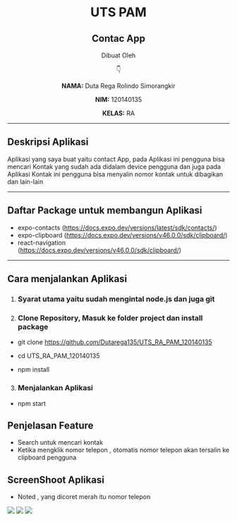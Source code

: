 <h1 align=center>UTS PAM</h1>

<h2 align=center>Contac App</h2>

<p align=center>Dibuat Oleh</p>
<p align=center>👇</p>

<p align=center><span><b>NAMA:</b></span> Duta Rega Rolindo Simorangkir</p>
<p align=center><span><b>NIM:</b></span> 120140135</p>
<p align=center><span><b>KELAS:</b></span> RA</p>

<HR>

## Deskripsi Aplikasi

<p>Aplikasi yang saya buat yaitu contact App, pada Aplikasi ini pengguna bisa mencari Kontak yang sudah ada didalam device pengguna dan juga pada Aplikasi Kontak ini pengguna bisa menyalin nomor kontak untuk dibagikan dan lain-lain</p>

<HR>

## Daftar Package untuk membangun Aplikasi

- expo-contacts (<a href="https://www.pygame.org/news">https://docs.expo.dev/versions/latest/sdk/contacts/</a>)
- expo-clipboard (<a href="https://www.pygame.org/news">https://docs.expo.dev/versions/v46.0.0/sdk/clipboard/</a>)
- react-navigation (<a href="https://www.pygame.org/news">https://docs.expo.dev/versions/v46.0.0/sdk/clipboard/</a>)

<hr>

## Cara menjalankan Aplikasi

1) ### Syarat utama yaitu sudah mengintal node.js dan juga git

2) ### Clone Repository, Masuk ke folder project dan install package

- git clone https://github.com/Dutarega135/UTS_RA_PAM_120140135

- cd UTS_RA_PAM_120140135

- npm install

3) ### Menjalankan Aplikasi

- npm start

## Penjelasan Feature

- Search untuk mencari kontak
- Ketika mengklik nomor telepon , otomatis nomor telepon akan tersalin ke clipboard pengguna

## ScreenShoot Aplikasi

- Noted , yang dicoret merah itu nomor telepon

<img src="./assets/img/ssduta1.jpeg">
<img src="./assets/img/ssduta3.jpeg">
<img src="./assets/img/ssduta2.jpeg">
